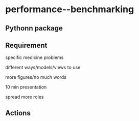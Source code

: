 # performance--benchmarking

## Pythonn package


## Requirement

specific medicine problems

different ways/models/views to use

more figures/no much words

10 min presentation 

spread more roles

## Actions


